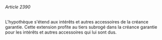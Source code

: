 ###### Article 2390

L'hypothèque s'étend aux intérêts et autres accessoires de la créance garantie. Cette extension profite au tiers subrogé dans la créance garantie pour les intérêts et autres accessoires qui lui sont dus.

